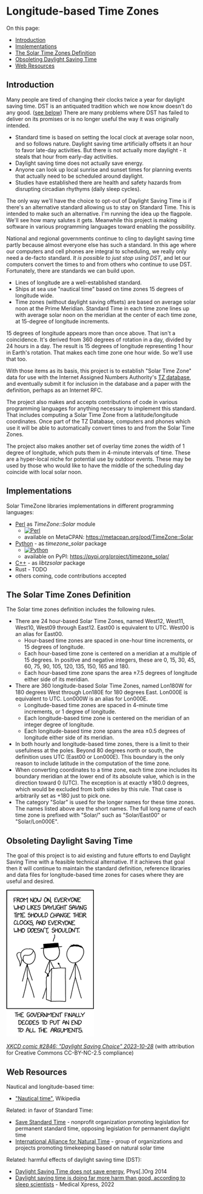 Longitude-based Time Zones
==========================
On this page:

* [Introduction](#introduction)
* [Implementations](#implementations)
* [The Solar Time Zones Definition](#the_solar_time_zones_definition)
* [Obsoleting Daylight Saving Time](#obsoleting_daylight_saving_time)
* [Web Resources](#web_resources)

## <a name="introduction">Introduction</a>

Many people are tired of changing their clocks twice a year for daylight saving time. DST is an antiquated tradition which we now know doesn't do any good. ([see below](#web_resources)) There are many problems where DST has failed to deliver on its promises or is no longer useful the way it was originally intended.

* Standard time is based on setting the local clock at average solar noon, and so follows nature. Daylight saving time artificially offsets it an hour to favor late-day activities. But there is not actually more daylight - it steals that hour from early-day activities.
* Daylight saving time does not actually save energy.
* Anyone can look up local sunrise and sunset times for planning events that actually need to be scheduled around daylight.
* Studies have established there are health and safety hazards from disrupting circadian rhythyms (daily sleep cycles). 

The only way we'll have the choice to opt-out of Daylight Saving Time is if there's an alternative standard allowing us to stay on Standard Time. This is intended to make such an alternative. I'm running the idea up the flagpole. We'll see how many salutes it gets. Meanwhile this project is making software in various programming languages toward enabling the possibility.

National and regional governments continue to cling to daylight saving time partly because almost everyone else has such a standard. In this age where our computers and cell phones are integral to scheduling, we really only need a de-facto standard. _It is possible to just stop using DST_, and let our computers convert the times to and from others who continue to use DST. Fortunately, there are standards we can build upon.
* Lines of longitude are a well-established standard.
* Ships at sea use "nautical time" based on time zones 15 degrees of longitude wide.
* Time zones (without daylight saving offsets) are based on average solar noon at the Prime Meridian. Standard Time in each time zone lines up with average solar noon on the meridian at the center of each time zone, at 15-degree of longitude increments.

15 degrees of longitude appears more than once above. That isn't a coincidence. It's derived from 360 degrees of rotation in a day, divided by 24 hours in a day. The result is 15 degrees of longitude representing 1 hour in Earth's rotation. That makes each time zone one hour wide. So we'll use that too.

With those items as its basis, this project is to establish "Solar Time Zone" data for use with the Internet Assigned Numbers Authority's [TZ database](https://www.iana.org/time-zones), and eventually submit it for inclusion in the database and a paper with the definition, perhaps as an Internet RFC.

The project also makes and accepts contributions of code in various programming languages for anything necessary to implement this standard. That includes computing a Solar Time Zone from a latitude/longitude coordinates. Once part of the TZ Database, computers and phones which use it will be able to automatically convert times to and from the Solar Time Zones.

The project also makes another set of overlay time zones the width of 1 degree of longitude, which puts them in 4-minute intervals of time. These are a hyper-local niche for potential use by outdoor events. These may be used by those who would like to have the middle of the scheduling day coincide with local solar noon. 

## <a name="implementations">Implementations</a>

Solar TimeZone libraries implementations in different programming languages:

* [Perl](src/perl/) as _TimeZone::Solar_ module
  * [![Perl](https://github.com/ikluft/LongitudeTZ/actions/workflows/test-perl.yml/badge.svg)](https://github.com/ikluft/LongitudeTZ/actions/workflows/test-perl.yml)
  * available on MetaCPAN: https://metacpan.org/pod/TimeZone::Solar
* [Python](src/python/) - as _timezone_solar_ package
  * [![Python](https://github.com/ikluft/LongitudeTZ/actions/workflows/test-python.yml/badge.svg)](https://github.com/ikluft/LongitudeTZ/actions/workflows/test-python.yml)
  * available on PyPI: https://pypi.org/project/timezone_solar/
* [C++](src/cpp/) - as _libtzsolar_ package
* Rust - TODO
* others coming, code contributions accepted

## <a name="the_solar_time_zones_definition">The Solar Time Zones Definition</a>

The Solar time zones definition includes the following rules.

* There are 24 hour-based Solar Time Zones, named West12, West11, West10, West09 through East12. East00 is equivalent to UTC. West00 is an alias for East00.
  * Hour-based time zones are spaced in one-hour time increments, or 15 degrees of longitude.
  * Each hour-based time zone is centered on a meridian at a multiple of 15 degrees. In positive and negative integers, these are 0, 15, 30, 45, 60, 75, 90, 105, 120, 135, 150, 165 and 180.
  * Each hour-based time zone spans the area ±7.5 degrees of longitude either side of its meridian.
* There are 360 longitude-based Solar Time Zones, named Lon180W for 180 degrees West through Lon180E for 180 degrees East. Lon000E is equivalent to UTC. Lon000W is an alias for Lon000E.
  * Longitude-based time zones are spaced in 4-minute time increments, or 1 degree of longitude.
  * Each longitude-based time zone is centered on the meridian of an integer degree of longitude.
  * Each longitude-based time zone spans the area ±0.5 degrees of longitude either side of its meridian.
* In both hourly and longitude-based time zones, there is a limit to their usefulness at the poles. Beyond 80 degrees north or south, the definition uses UTC (East00 or Lon000E). This boundary is the only reason to include latitude in the computation of the time zone.
* When converting coordinates to a time zone, each time zone includes its boundary meridian at the lower end of its absolute value, which is in the direction toward 0 (UTC). The exception is at exactly ±180.0 degrees, which would be excluded from both sides by this rule. That case is arbitrarily set as +180 just to pick one.
* The category "Solar" is used for the longer names for these time zones. The names listed above are the short names. The full long name of each time zone is prefixed with "Solar/" such as "Solar/East00" or "Solar/Lon000E".

## <a name="obsoleting_daylight_saving_time">Obsoleting Daylight Saving Time</a>

The goal of this project is to aid existing and future efforts to end Daylight Saving Time with a feasible technical alternative. If it achieves that goal then it will continue to maintain the standard definition, reference libraries and data files for longitude-based time zones for cases where they are useful and desired.

![XKCD comic #2846: Daylight Saving Choice](docs/daylight_saving_choice.png)

[*XKCD comic #2846: "Daylight Saving Choice" 2023-10-28*](https://xkcd.com/2846/) (with attribution for Creative Commons CC-BY-NC-2.5 compliance)

## <a name="web_resources">Web Resources</a>

Nautical and longitude-based time:

* ["Nautical time"](https://en.wikipedia.org/wiki/Nautical_time), Wikipedia

Related: in favor of Standard Time:

* [Save Standard Time](https://savestandardtime.com/) - nonprofit organization promoting legislation for permanent standard time, opposing legislation for permanent daylight time
* [International Alliance for Natural Time](https://naturaltimealliance.org/en/) - group of organizations and projects promoting timekeeping based on natural solar time

Related: harmful effects of daylight saving time (DST):

* [Daylight Saving Time does not save energy](https://phys.org/news/2014-03-daylight-energy.html), Phys[.]Org 2014
* [Daylight saving time is doing far more harm than good, according to sleep scientists](https://medicalxpress.com/news/2021-11-daylight-good-scientists.html) - Medical Xpress, 2022
